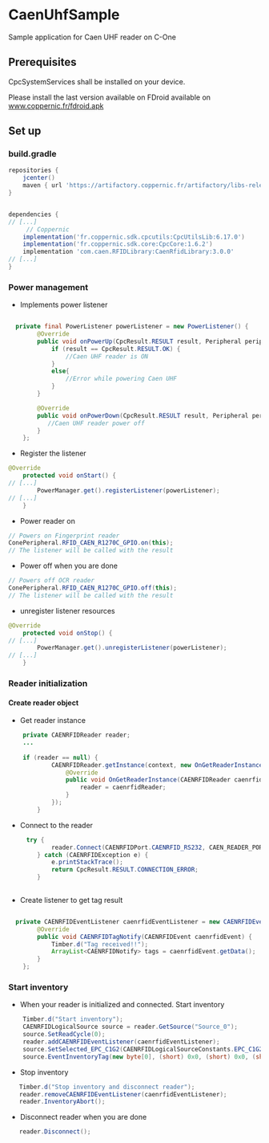 # CaenUhfSample
Sample application for Caen UHF reader on C-One

## Prerequisites

CpcSystemServices shall be installed on your device.

Please install the last version available on FDroid available on www.coppernic.fr/fdroid.apk

## Set up

### build.gradle

```groovy
repositories {
    jcenter()
    maven { url 'https://artifactory.coppernic.fr/artifactory/libs-release' }
}


dependencies {
// [...]
     // Coppernic
    implementation('fr.coppernic.sdk.cpcutils:CpcUtilsLib:6.17.0')
    implementation('fr.coppernic.sdk.core:CpcCore:1.6.2')
    implementation 'com.caen.RFIDLibrary:CaenRfidLibrary:3.0.0'
// [...]
}

```

### Power management

 * Implements power listener

```java

  private final PowerListener powerListener = new PowerListener() {
        @Override
        public void onPowerUp(CpcResult.RESULT result, Peripheral peripheral) {
            if (result == CpcResult.RESULT.OK) {
                //Caen UHF reader is ON
            }
            else{
                //Error while powering Caen UHF
            }
        }

        @Override
        public void onPowerDown(CpcResult.RESULT result, Peripheral peripheral) {
           //Caen UHF reader power off
        }
    };

```

 * Register the listener

```java
@Override
    protected void onStart() {
// [...]
        PowerManager.get().registerListener(powerListener);
// [...]
    }
```

 * Power reader on

```java
// Powers on Fingerprint reader
ConePeripheral.RFID_CAEN_R1270C_GPIO.on(this);
// The listener will be called with the result
```

 * Power off when you are done

```java
// Powers off OCR reader
ConePeripheral.RFID_CAEN_R1270C_GPIO.off(this);
// The listener will be called with the result
```

 * unregister listener resources

```java
@Override
    protected void onStop() {
// [...]
        PowerManager.get().unregisterListener(powerListener);
// [...]
    }
```

### Reader initialization

#### Create reader object
 * Get reader instance

```java
    private CAENRFIDReader reader;
    ...
    
    if (reader == null) {
            CAENRFIDReader.getInstance(context, new OnGetReaderInstanceListener() {
                @Override
                public void OnGetReaderInstance(CAENRFIDReader caenrfidReader) {
                    reader = caenrfidReader;
                }
            });
        }
```
 * Connect to the reader 
 
```java
     try {
            reader.Connect(CAENRFIDPort.CAENRFID_RS232, CAEN_READER_PORT);
        } catch (CAENRFIDException e) {
            e.printStackTrace();
            return CpcResult.RESULT.CONNECTION_ERROR;
        }
    
```
 * Create listener to get tag result

```java

  private CAENRFIDEventListener caenrfidEventListener = new CAENRFIDEventListener() {
        @Override
        public void CAENRFIDTagNotify(CAENRFIDEvent caenrfidEvent) {
            Timber.d("Tag received!!");
            ArrayList<CAENRFIDNotify> tags = caenrfidEvent.getData();
        }
    };

```

### Start inventory

 * When your reader is initialized and connected. Start inventory
 
```java
    Timber.d("Start inventory");
    CAENRFIDLogicalSource source = reader.GetSource("Source_0");
    source.SetReadCycle(0);
    reader.addCAENRFIDEventListener(caenrfidEventListener);
    source.SetSelected_EPC_C1G2(CAENRFIDLogicalSourceConstants.EPC_C1G2_All_SELECTED);
    source.EventInventoryTag(new byte[0], (short) 0x0, (short) 0x0, (short) 0x06);

```
 * Stop inventory
 
```java
   Timber.d("Stop inventory and disconnect reader");
   reader.removeCAENRFIDEventListener(caenrfidEventListener);
   reader.InventoryAbort();
```

 * Disconnect reader when you are done
 
 ```java
    reader.Disconnect();
 ```
 
